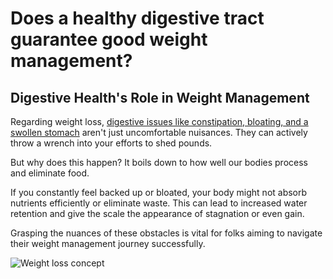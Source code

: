 # Does a healthy digestive tract guarantee good weight management?

## **Digestive Health's Role in Weight Management**

Regarding weight loss, [digestive issues like constipation, bloating, and a swollen stomach](https://www.drberg.com/blog/bloating-indigestion-constipation-and-acid-reflux) aren't just uncomfortable nuisances. They can actively throw a wrench into your efforts to shed pounds.

But why does this happen? It boils down to how well our bodies process and eliminate food.

If you constantly feel backed up or bloated, your body might not absorb nutrients efficiently or eliminate waste. This can lead to increased water retention and give the scale the appearance of stagnation or even gain.

Grasping the nuances of these obstacles is vital for folks aiming to navigate their weight management journey successfully.

![Weight loss concept](https://drberg-dam.imgix.net/others/womans-body-before-after-weight-loss-05.jpg?w=992&auto=compress,format)